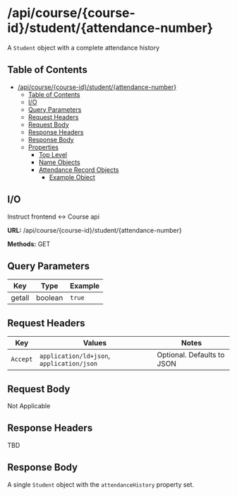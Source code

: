 # /api/course/{course-id}/student/{attendance-number}

A `Student` object with a complete attendance history

## Table of Contents

- [/api/course/{course-id}/student/{attendance-number}](#apicoursecourse-idstudentattendance-number)
  - [Table of Contents](#table-of-contents)
  - [I/O](#io)
  - [Query Parameters](#query-parameters)
  - [Request Headers](#request-headers)
  - [Request Body](#request-body)
  - [Response Headers](#response-headers)
  - [Response Body](#response-body)
  - [Properties](#properties)
    - [Top Level](#top-level)
    - [Name Objects](#name-objects)
    - [Attendance Record Objects](#attendance-record-objects)
      - [Example Object](#example-object)

## I/O

Instruct frontend <-> Course api

**URL:** /api/course/{course-id}/student/{attendance-number}

**Methods:** GET

## Query Parameters

| Key               | Type     | Example                                                 |
|-------------------|----------|---------------------------------------------------------|
| getall            | boolean  | `true`                                                  |

## Request Headers

| Key | Values | Notes |
|-----|------------|-------|
| `Accept` | `application/ld+json`, `application/json` | Optional. Defaults to JSON |

## Request Body

Not Applicable

## Response Headers

TBD

## Response Body

A single `Student` object with the `attendanceHistory` property set.

